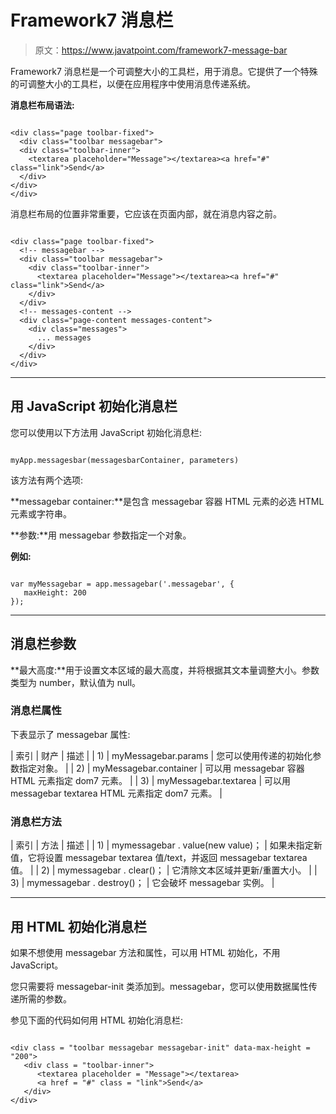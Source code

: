 # Framework7 消息栏

> 原文：<https://www.javatpoint.com/framework7-message-bar>

Framework7 消息栏是一个可调整大小的工具栏，用于消息。它提供了一个特殊的可调整大小的工具栏，以便在应用程序中使用消息传递系统。

**消息栏布局语法:**

```

<div class="page toolbar-fixed">
  <div class="toolbar messagebar">
  <div class="toolbar-inner">
    <textarea placeholder="Message"></textarea><a href="#" class="link">Send</a>
  </div>
</div>   
</div>

```

消息栏布局的位置非常重要，它应该在页面内部，就在消息内容之前。

```

<div class="page toolbar-fixed">
  <!-- messagebar -->
  <div class="toolbar messagebar">
    <div class="toolbar-inner">
      <textarea placeholder="Message"></textarea><a href="#" class="link">Send</a>
    </div>
  </div>
  <!-- messages-content -->
  <div class="page-content messages-content">
    <div class="messages">
      ... messages
    </div>
  </div>
</div>

```

* * *

## 用 JavaScript 初始化消息栏

您可以使用以下方法用 JavaScript 初始化消息栏:

```

myApp.messagesbar(messagesbarContainer, parameters)

```

该方法有两个选项:

**messagebar container:**是包含 messagebar 容器 HTML 元素的必选 HTML 元素或字符串。

**参数:**用 messagebar 参数指定一个对象。

**例如:**

```

var myMessagebar = app.messagebar('.messagebar', {
   maxHeight: 200
});

```

* * *

## 消息栏参数

**最大高度:**用于设置文本区域的最大高度，并将根据其文本量调整大小。参数类型为 number，默认值为 null。

### 消息栏属性

下表显示了 messagebar 属性:

| 索引 | 财产 | 描述 |
| 1) | myMessagebar.params | 您可以使用传递的初始化参数指定对象。 |
| 2) | myMessagebar.container | 可以用 messagebar 容器 HTML 元素指定 dom7 元素。 |
| 3) | myMessagebar.textarea | 可以用 messagebar textarea HTML 元素指定 dom7 元素。 |

### 消息栏方法

| 索引 | 方法 | 描述 |
| 1) | mymessagebar . value(new value)； | 如果未指定新值，它将设置 messagebar textarea 值/text，并返回 messagebar textarea 值。 |
| 2) | mymessagebar . clear()； | 它清除文本区域并更新/重置大小。 |
| 3) | mymessagebar . destroy()； | 它会破坏 messagebar 实例。 |

* * *

## 用 HTML 初始化消息栏

如果不想使用 messagebar 方法和属性，可以用 HTML 初始化，不用 JavaScript。

您只需要将 messagebar-init 类添加到。messagebar，您可以使用数据属性传递所需的参数。

参见下面的代码如何用 HTML 初始化消息栏:

```

<div class = "toolbar messagebar messagebar-init" data-max-height = "200">
   <div class = "toolbar-inner">
      <textarea placeholder = "Message"></textarea>
      <a href = "#" class = "link">Send</a>
   </div>
</div>

```